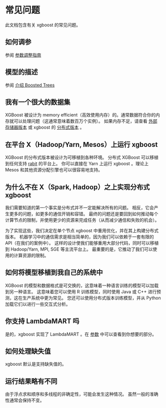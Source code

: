 常见问题
========================
此文档包含有关 xgboost 的常见问题。

如何调参
----------------------
参阅 [参数调整指南](how_to/param_tuning.md)

模型的描述
------------------------
参阅 [介绍 Boosted Trees](model.md)


我有一个很大的数据集
--------------------
XGBoost 被设计为 memory efficient（高效使用内存）的。通常数据符合你的内存就可以处理问题（这通常意味着数百万个实例）。
如果内存不足，请查看 [外部存储器版本](external_memory.md) 或 xgboost 的 [分布式版本](https://github.com/dmlc/wormhole/tree/master/learn/xgboost) 。


在平台 X（Hadoop/Yarn, Mesos）上运行 xgboost 
---------------------------------------------------------
XGBoost 的分布式版本被设计为可移植到各种环境。
分布式 XGBoost 可以移植到任何支持 [rabit](https://github.com/dmlc/rabit) 的平台上。
你可以直接在 Yarn 上运行 xgboost 。理论上 Mesos 和其他资源分配引擎也可以很容易地支持。


为什么不在 X（Spark, Hadoop）之上实现分布式 xgboost 
-----------------------------------------------------------------
我们需要知道的第一个事实是分布式并不一定能解决所有的问题。
相反，它会产生更多的问题，如更多的通信开销和容错。
最终的问题还是要回到如何推动每个计算节点的限制，并使用更少的资源来完成任务（从而减少通信和失败的机会）。

为了实现这些，我们决定在单个节点 xgboost 中重用优化，并在其上构建分布式版本。
机器学习中的通信需求是相当简单的，因为我们可以依赖于一套有限的 API（在我们的案例中）。
这样的设计使我们能够重用大部分代码，同时可以移植到 Hadoop/Yarn, MPI, SGE 等主流平台上。
最重要的是，它推动了我们可以使用的计算资源的限制。


如何将模型移植到我自己的系统中
-----------------------------------------
XGBoost 的模型和数据格式是可交换的，这意味着一种语言训练的模型可以加载到另一种语言。
这意味着您可以使用 R 训练模型，同时使用 Java 或 C++ 进行预测，这在生产系统中更为常见。
您还可以使用分布式版本训练模型，并从 Python 加载它们以进行一些交互式分析。


你支持 LambdaMART 吗
----------------------------------------------
是的，xgboost 实现了 LambdaMART 。在 [参数](parameter.md) 中可以查看到你想要的部分。


如何处理缺失值
------------------------------
xgboost 默认是支持缺失值的。


运行结果略有不同
--------------------------------------
由于浮点求和顺序和多线程的非确定性，可能会发生这种情况。
虽然一般的准确性通常会保持不变。
